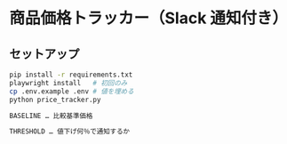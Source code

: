 # 商品価格トラッカー（Slack 通知付き）
## セットアップ

```bash
pip install -r requirements.txt
playwright install   # 初回のみ
cp .env.example .env # 値を埋める
python price_tracker.py

BASELINE … 比較基準価格

THRESHOLD … 値下げ何％で通知するか
